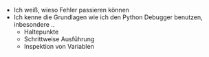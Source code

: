 - Ich weiß, wieso Fehler passieren können
- Ich kenne die Grundlagen wie ich den Python Debugger benutzen, inbesondere ..
  - Haltepunkte
  - Schrittweise Ausführung
  - Inspektion von Variablen